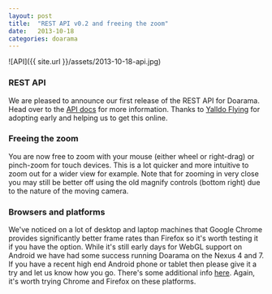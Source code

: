 ```yaml
---
layout: post
title:  "REST API v0.2 and freeing the zoom"
date:   2013-10-18
categories: doarama
---
```



![API]({{ site.url }}/assets/2013-10-18-api.jpg)

### REST API

We are pleased to announce our first release of the REST API for Doarama.
Head over to the [API docs](http://www.doarama.com/api/0.2/docs) for more information.
Thanks to [Yalldo Flying](http://www.yalldo.com) for adopting early and helping us to get this online. 

### Freeing the zoom

You are now free to zoom with your mouse (either wheel or right-drag) or pinch-zoom for touch devices.
This is a lot quicker and more intuitive to zoom out for a wider view for example.
Note that for zooming in very close you may still be better off using the old magnify controls (bottom right) due to the nature of the moving camera.

### Browsers and platforms

We've noticed on a lot of desktop and laptop machines that Google Chrome provides significantly better frame rates than Firefox so it's worth testing it if you have the option.
While it's still early days for WebGL support on Android we have had some success running Doarama on the Nexus 4 and 7.
If you have a recent high end Android phone or tablet then please give it a try and let us know how you go.  There's some additional info [here](https://github.com/AnalyticalGraphicsInc/cesium/wiki/Mobile-Details).
Again, it's worth trying Chrome and Firefox on these platforms.